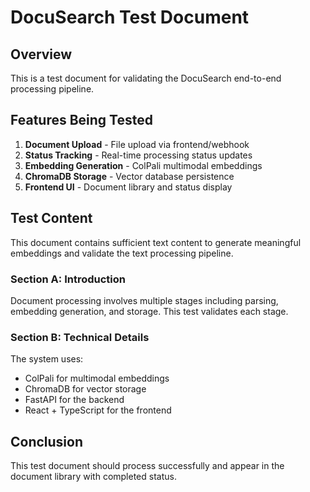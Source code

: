 # DocuSearch Test Document

## Overview

This is a test document for validating the DocuSearch end-to-end processing pipeline.

## Features Being Tested

1. **Document Upload** - File upload via frontend/webhook
2. **Status Tracking** - Real-time processing status updates
3. **Embedding Generation** - ColPali multimodal embeddings
4. **ChromaDB Storage** - Vector database persistence
5. **Frontend UI** - Document library and status display

## Test Content

This document contains sufficient text content to generate meaningful embeddings and validate the text processing pipeline.

### Section A: Introduction

Document processing involves multiple stages including parsing, embedding generation, and storage. This test validates each stage.

### Section B: Technical Details

The system uses:

- ColPali for multimodal embeddings
- ChromaDB for vector storage
- FastAPI for the backend
- React + TypeScript for the frontend

## Conclusion

This test document should process successfully and appear in the document library with completed status.